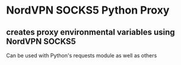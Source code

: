 # NordVPN SOCKS5 Python Proxy

## creates proxy environmental variables using NordVPN SOCKS5

Can be used with Python's requests module as well as others
